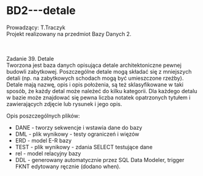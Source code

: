 # BD2---detale
Prowadzący: T.Traczyk
<br />
Projekt realizowany na przedmiot Bazy Danych 2. <br />

<br />
<br />
Zadanie 39. Detale<br />
Tworzona jest baza danych opisująca detale architektoniczne pewnej budowli zabytkowej. Poszczególne detale mogą składać się z mniejszych detali (np. na zabytkowych schodach mogą być umieszczone rzeźby). Detale mają nazwę, opis i opis położenia, są też sklasyfikowane w taki sposób, że każdy detal może należeć do kilku kategorii. Dla każdego detalu w bazie może znajdować się pewna liczba notatek opatrzonych tytułem i zawierających zdjęcie lub rysunek i jego opis.   
  
Opis poszczególnych plików:  
- DANE - tworzy sekwencje i wstawia dane do bazy  
- DML - plik wynikowy - testy ograniczeń i więzów  
- ERD - model E-R bazy  
- TEST - plik wynikowy - zdania SELECT testujące dane  
- rel - model relacyjny bazy  
- DDL - generowany automatycznie przez SQL Data Modeler, trigger FKNT edytowany ręcznie (dodano when).  




